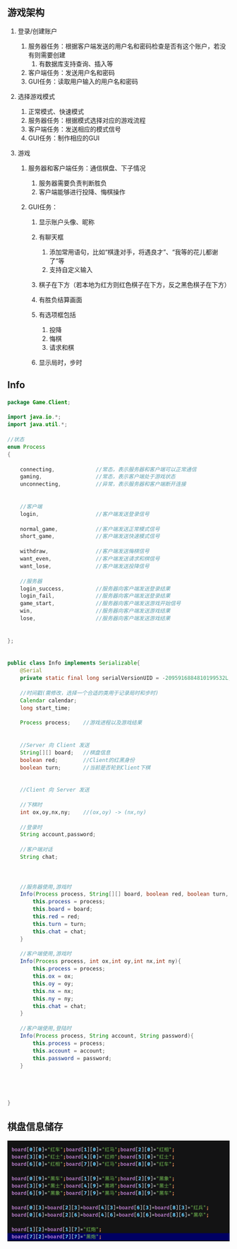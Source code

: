 ## 游戏架构

1. 登录/创建账户
   1. 服务器任务：根据客户端发送的用户名和密码检查是否有这个账户，若没有则需要创建
      1. 有数据库支持查询、插入等
   2. 客户端任务：发送用户名和密码
   3. GUI任务：读取用户输入的用户名和密码

2. 选择游戏模式

   1. 正常模式、快速模式
   2. 服务器任务：根据模式选择对应的游戏流程
   3. 客户端任务：发送相应的模式信号
   4. GUI任务：制作相应的GUI

3. 游戏

   1. 服务器和客户端任务：通信棋盘、下子情况

      1. 服务器需要负责判断胜负
      2. 客户端能够进行投降、悔棋操作

   2. GUI任务：

      1. 显示账户头像、昵称
      2. 有聊天框
         1. 添加常用语句，比如“棋逢对手，将遇良才”、“我等的花儿都谢了”等
         2. 支持自定义输入
      3. 棋子在下方（若本地为红方则红色棋子在下方，反之黑色棋子在下方）
      4. 有胜负结算画面
      5. 有选项框包括
         1. 投降
         2. 悔棋
         3. 请求和棋

      6. 显示局时，步时



## Info



```java
package Game.Client;

import java.io.*;
import java.util.*;

//状态
enum Process
{

    connecting,             //常态，表示服务器和客户端可以正常通信
    gaming,                 //常态，表示客户端处于游戏状态
    unconnecting,           //异常，表示服务器和客户端断开连接


    //客户端
    login,                  //客户端发送登录信号

    normal_game,            //客户端发送正常模式信号
    short_game,             //客户端发送快速模式信号

    withdraw,               //客户端发送悔棋信号
    want_even,              //客户端发送请求和棋信号
    want_lose,              //客户端发送投降信号

    //服务器
    login_success,          //服务器向客户端发送登录结果
    login_fail,             //服务器向客户端发送登录结果
    game_start,             //服务器向客户端发送游戏开始信号
    win,                    //服务器向客户端发送游戏结果
    lose,                   //服务器向客户端发送游戏结果


};


public class Info implements Serializable{
    @Serial
    private static final long serialVersionUID = -2095916884810199532L;

    //时间戳(需修改，选择一个合适的类用于记录局时和步时)
    Calendar calendar;
    long start_time;

    Process process;    //游戏进程以及游戏结果


    //Server 向 Client 发送
    String[][] board;   //棋盘信息
    boolean red;        //Client的红黑身份
    boolean turn;       //当前是否轮到Client下棋


    //Client 向 Server 发送

    //下棋时
    int ox,oy,nx,ny;    //(ox,oy) -> (nx,ny)

    //登录时
    String account,password;

    //客户端对话
    String chat;



    //服务器使用,游戏时
    Info(Process process, String[][] board, boolean red, boolean turn, String chat){
        this.process = process;
        this.board = board;
        this.red = red;
        this.turn = turn;
        this.chat = chat;
    }

    //客户端使用,游戏时
    Info(Process process, int ox,int oy,int nx,int ny){
        this.process = process;
        this.ox = ox;
        this.oy = oy;
        this.nx = nx;
        this.ny = ny;
        this.chat = chat;
    }

    //客户端使用,登陆时
    Info(Process process, String account, String password){
        this.process = process;
        this.account = account;
        this.password = password;
    }




}

```



## 棋盘信息储存

![棋盘信息](%E6%A3%8B%E7%9B%98%E4%BF%A1%E6%81%AF.png)